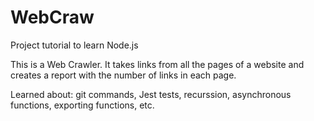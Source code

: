 # WebCraw

Project tutorial to learn Node.js

This is a Web Crawler. It takes links from all the pages of a website and creates a report with the number of links in each page.

Learned about: git commands, Jest tests, recurssion, asynchronous functions, exporting functions, etc.
